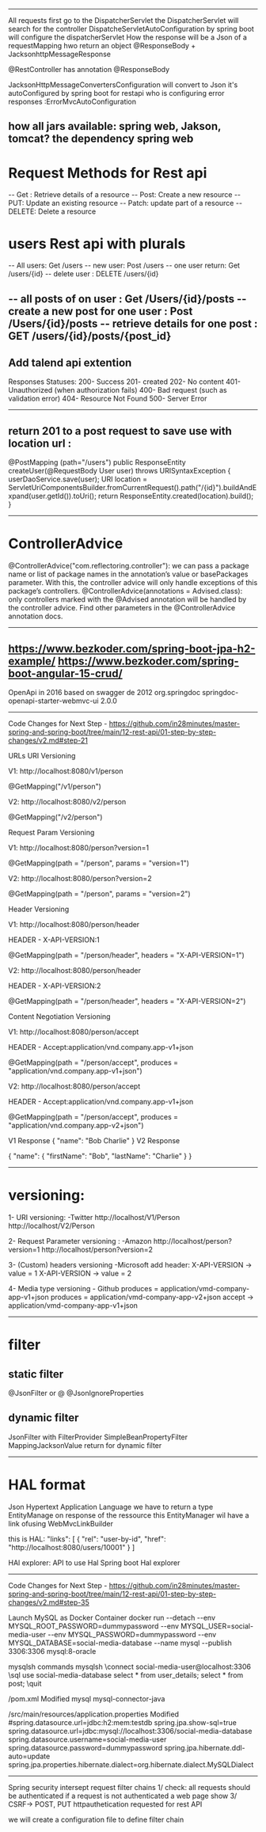 
---
All requests first go to the DispatcherServlet
the DispatcherServlet will search for the controller
DispatcheServletAutoConfiguration by spring boot will configure the dispatcherServlet
How the response will be a Json of a requestMapping hwo return an object
@ResponseBody + JacksonhttpMessageResponse

@RestController has annotation @ResponseBody

JacksonHttpMessageConvertersConfiguration will convert to Json it's autoConfigured by spring boot for restapi
who is configuring error responses :ErrorMvcAutoConfiguration

how all jars available: spring web, Jakson, tomcat?
the dependency spring web 
----
# Request Methods for Rest api
-- Get : Retrieve details of a resource
-- Post: Create a new resource
-- PUT: Update an existing resource
-- Patch: update part of a resource
-- DELETE: Delete a resource

# users Rest api with plurals
-- All users: Get /users
-- new user: Post /users 
-- one user return: Get /users/{id}
-- delete user : DELETE /users/{id}

-- all posts of on user : Get /Users/{id}/posts
-- create a new post for one user : Post /Users/{id}/posts
-- retrieve details for one post : GET /users/{id}/posts/{post_id}
---
Add talend api extention
---
Responses Statuses:
200- Success
201- created
202- No content
401- Unauthorized (when authorization fails)
400- Bad request (such as validation error)
404- Resource Not Found
500- Server Error

--- 
## return 201 to a post request to save use with location url :
@PostMapping (path="/users")
public ResponseEntity<User> createUser(@RequestBody User user) throws URISyntaxException {
userDaoService.save(user);
URI location = ServletUriComponentsBuilder.fromCurrentRequest().path("/{id}").buildAndExpand(user.getId()).toUri();
return  ResponseEntity.created(location).build();
}

---
# ControllerAdvice
@ControllerAdvice("com.reflectoring.controller"): we can pass a package name or list of package names in the annotation’s value or basePackages parameter. With this, the controller advice will only handle exceptions of this package’s controllers.
@ControllerAdvice(annotations = Advised.class): only controllers marked with the @Advised annotation will be handled by the controller advice.
Find other parameters in the @ControllerAdvice annotation docs.

---
https://www.bezkoder.com/spring-boot-jpa-h2-example/
https://www.bezkoder.com/spring-boot-angular-15-crud/
---

OpenApi in 2016 based on swagger de 2012
<dependency>
<groupId>org.springdoc</groupId>
<artifactId>springdoc-openapi-starter-webmvc-ui</artifactId>
<version>2.0.0</version>
</dependency>

----

Code Changes for Next Step - https://github.com/in28minutes/master-spring-and-spring-boot/tree/main/12-rest-api/01-step-by-step-changes/v2.md#step-21



URLs
URI Versioning

V1: http://localhost:8080/v1/person

@GetMapping("/v1/person")

V2: http://localhost:8080/v2/person

@GetMapping("/v2/person")

Request Param Versioning

V1: http://localhost:8080/person?version=1

@GetMapping(path = "/person", params = "version=1")

V2: http://localhost:8080/person?version=2

@GetMapping(path = "/person", params = "version=2")

Header Versioning

V1: http://localhost:8080/person/header

HEADER - X-API-VERSION:1

@GetMapping(path = "/person/header", headers = "X-API-VERSION=1")

V2: http://localhost:8080/person/header

HEADER - X-API-VERSION:2

@GetMapping(path = "/person/header", headers = "X-API-VERSION=2")

Content Negotiation Versioning

V1: http://localhost:8080/person/accept

HEADER - Accept:application/vnd.company.app-v1+json

@GetMapping(path = "/person/accept", produces = "application/vnd.company.app-v1+json")

V2: http://localhost:8080/person/accept

HEADER - Accept:application/vnd.company.app-v1+json

@GetMapping(path = "/person/accept", produces = "application/vnd.company.app-v2+json")

V1 Response
{
"name": "Bob Charlie"
}
V2 Response

{
"name": {
"firstName": "Bob",
"lastName": "Charlie"
}
}

---
# versioning:
1- URI versioning: -Twitter
 http://localhost/V1/Person
 http://localhost/V2/Person

2- Request Parameter versioning : -Amazon
 http://localhost/person?version=1
 http://localhost/person?version=2

3- (Custom) headers versioning -Microsoft
add header:
X-API-VERSION -> value = 1
X-API-VERSION -> value = 2

4- Media type versioning - Github
produces = application/vmd-company-app-v1+json
produces = application/vmd-company-app-v2+json
accept -> application/vmd-company-app-v1+json

---
# filter
## static filter
@JsonFilter or @ @JsonIgnoreProperties 
## dynamic filter
JsonFilter with FilterProvider
SimpleBeanPropertyFilter 
MappingJacksonValue return for dynamic filter

---
# HAL format 
Json Hypertext Application Language
we have to return a type EntityManage on response of the ressource
this EntityManager wil have a link ofusing WebMvcLinkBuilder

this is HAL:
"links": [
{
"rel": "user-by-id",
"href": "http://localhost:8080/users/10001"
}
]

HAl explorer:
API to use Hal
Spring boot Hal explorer

---

Code Changes for Next Step - https://github.com/in28minutes/master-spring-and-spring-boot/tree/main/12-rest-api/01-step-by-step-changes/v2.md#step-35



Launch MySQL as Docker Container
docker run --detach --env MYSQL_ROOT_PASSWORD=dummypassword --env MYSQL_USER=social-media-user --env MYSQL_PASSWORD=dummypassword --env MYSQL_DATABASE=social-media-database --name mysql --publish 3306:3306 mysql:8-oracle


mysqlsh commands
mysqlsh
\connect social-media-user@localhost:3306
\sql
use social-media-database
select * from user_details;
select * from post;
\quit


/pom.xml Modified
<dependency>
<groupId>mysql</groupId>
<artifactId>mysql-connector-java</artifactId>
</dependency>


/src/main/resources/application.properties Modified
#spring.datasource.url=jdbc:h2:mem:testdb
spring.jpa.show-sql=true
spring.datasource.url=jdbc:mysql://localhost:3306/social-media-database
spring.datasource.username=social-media-user
spring.datasource.password=dummypassword
spring.jpa.hibernate.ddl-auto=update
spring.jpa.properties.hibernate.dialect=org.hibernate.dialect.MySQLDialect

---
Spring security
intersept request
filter chains
1/ check: all requests should be authenticated
 if a request is not authenticated a web page show
3/ CSRF-> POST, PUT
httpauthetication requested for rest API

we will create a configuration file to define filter chain
